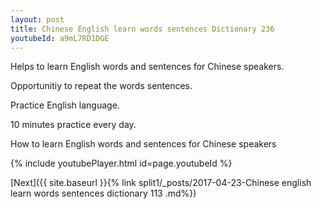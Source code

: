 ```yaml
---
layout: post
title: Chinese English learn words sentences Dictionary 236 
youtubeId: a9mL7RD1DGE
---
```

 
 
Helps to learn English words and sentences for Chinese speakers.

Opportunitiy to repeat the words sentences. 

Practice English language. 
 
10 minutes practice every day. 
 
How to learn English words and sentences for Chinese speakers 
 
{% include youtubePlayer.html id=page.youtubeId %}
 
 
[Next]({{ site.baseurl }}{% link  split1/_posts/2017-04-23-Chinese english learn words sentences dictionary 113 .md%})
 
